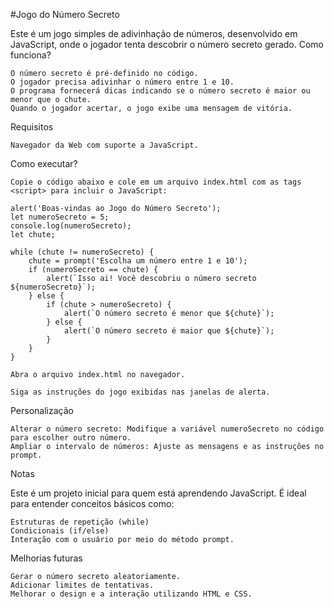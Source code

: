 #Jogo do Número Secreto

Este é um jogo simples de adivinhação de números, desenvolvido em JavaScript, onde o jogador tenta descobrir o número secreto gerado.
Como funciona?

    O número secreto é pré-definido no código.
    O jogador precisa adivinhar o número entre 1 e 10.
    O programa fornecerá dicas indicando se o número secreto é maior ou menor que o chute.
    Quando o jogador acertar, o jogo exibe uma mensagem de vitória.

Requisitos

    Navegador da Web com suporte a JavaScript.

Como executar?

    Copie o código abaixo e cole em um arquivo index.html com as tags <script> para incluir o JavaScript:

    alert('Boas-vindas ao Jogo do Número Secreto');
    let numeroSecreto = 5;
    console.log(numeroSecreto);
    let chute;

    while (chute != numeroSecreto) {
        chute = prompt('Escolha um número entre 1 e 10');
        if (numeroSecreto == chute) {
            alert(`Isso ai! Você descobriu o número secreto ${numeroSecreto}`);
        } else {
            if (chute > numeroSecreto) {
                alert(`O número secreto é menor que ${chute}`);
            } else {
                alert(`O número secreto é maior que ${chute}`);
            }
        }
    }

    Abra o arquivo index.html no navegador.

    Siga as instruções do jogo exibidas nas janelas de alerta.

Personalização

    Alterar o número secreto: Modifique a variável numeroSecreto no código para escolher outro número.
    Ampliar o intervalo de números: Ajuste as mensagens e as instruções no prompt.

Notas

Este é um projeto inicial para quem está aprendendo JavaScript. É ideal para entender conceitos básicos como:

    Estruturas de repetição (while)
    Condicionais (if/else)
    Interação com o usuário por meio do método prompt.

Melhorias futuras

    Gerar o número secreto aleatoriamente.
    Adicionar limites de tentativas.
    Melhorar o design e a interação utilizando HTML e CSS.
